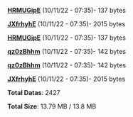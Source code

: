 [**HRMUGipE**](/data/HRMUGipE.txt) (10/11/22 - 07:35)- 137 bytes

[**JXfrhyhE**](/data/JXfrhyhE.txt) (10/11/22 - 07:35)- 2015 bytes

[**HRMUGipE**](/data/HRMUGipE.txt) (10/11/22 - 07:35)- 137 bytes

[**qz0zBhhm**](/data/qz0zBhhm.txt) (10/11/22 - 07:35)- 142 bytes

[**qz0zBhhm**](/data/qz0zBhhm.txt) (10/11/22 - 07:35)- 142 bytes

[**JXfrhyhE**](/data/JXfrhyhE.txt) (10/11/22 - 07:35)- 2015 bytes

**Total Datas**: 2427

**Total Size**: 13.79 MB / 13.8 MB